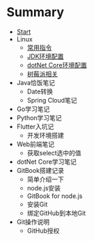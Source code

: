 # Summary

* [Start](README.md)
* Linux
    * [常用指令](md_linux/terminal.md)
    * [JDK环境配置](md_linux/jdk_cnf.md)
    * [dotNet Core环境配置](md_linux/core_cnf.md)
    * [树莓派相关](md_linux/raspberryPi.md)
* Java恰饭笔记
    * Date转换
    * Spring Cloud笔记
* Go学习笔记
* Python学习笔记
* Flutter入坑记
    * 开发环境搭建
* Web前端笔记
    * 获取select选中的值
* dotNet Core学习笔记
* GitBook搭建记录
    * 简单介绍一下
    * node.js安装
    * GitBook for node.js
    * 安装Git
    * 绑定GitHub到本地Git
* Git操作说明
    * GitHub授权

